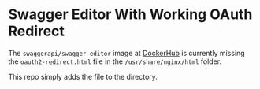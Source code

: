 # Swagger Editor With Working OAuth Redirect

The `swaggerapi/swagger-editor` image at [DockerHub](https://hub.docker.com/r/swaggerapi/swagger-editor/) is currently missing the `oauth2-redirect.html` file in the `/usr/share/nginx/html` folder.

This repo simply adds the file to the directory.
